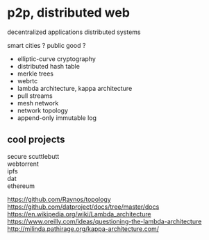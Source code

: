 # p2p, distributed web
decentralized applications
distributed systems

smart cities ?
public good ?


- elliptic-curve cryptography
- distributed hash table
- merkle trees
- webrtc
- lambda architecture, kappa architecture
- pull streams
- mesh network
- network topology 
- append-only immutable log



## cool projects

secure scuttlebutt  
webtorrent  
ipfs  
dat  
ethereum  

https://github.com/Raynos/topology  
https://github.com/datproject/docs/tree/master/docs  
https://en.wikipedia.org/wiki/Lambda_architecture  
https://www.oreilly.com/ideas/questioning-the-lambda-architecture  
http://milinda.pathirage.org/kappa-architecture.com/
